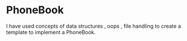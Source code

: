 # PhoneBook
I have used concepts of data structures , oops , file handling to create a template to implement a PhoneBook.
